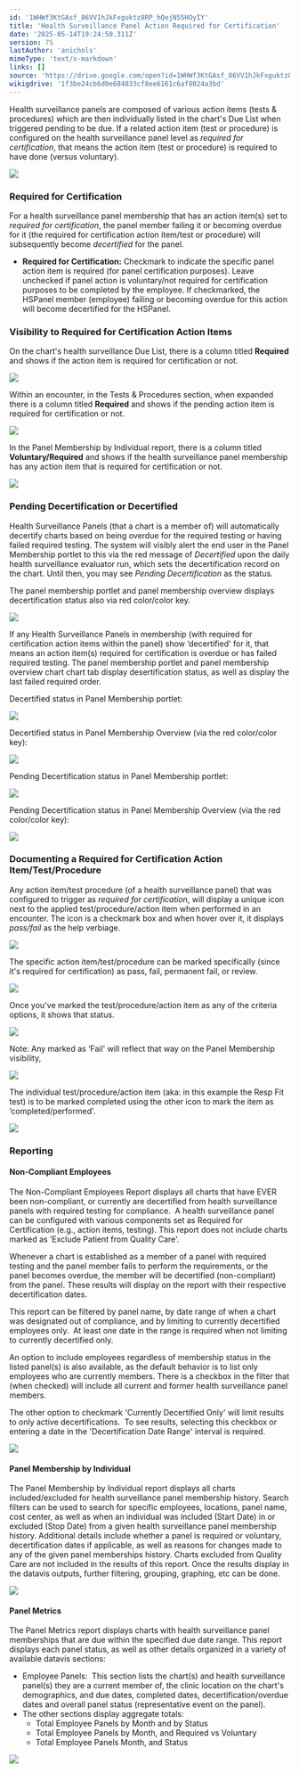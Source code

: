 ```yaml
---
id: '1WHWf3KtGAsf_86VV1hJkFxguktz8RP_hQejN55HOyIY'
title: 'Health Surveillance Panel Action Required for Certification'
date: '2025-05-14T19:24:50.311Z'
version: 75
lastAuthor: 'anichols'
mimeType: 'text/x-markdown'
links: []
source: 'https://drive.google.com/open?id=1WHWf3KtGAsf_86VV1hJkFxguktz8RP_hQejN55HOyIY'
wikigdrive: '1f3be24cb6d0e684833cf8ee6161c6af8024a3bd'
---
```

Health surveillance panels are composed of various action items (tests & procedures) which are then individually listed in the chart's Due List when triggered pending to be due.  If a related action item (test or procedure) is configured on the health surveillance panel level as *required for certification*, that means the action item (test or procedure) is required to have done (versus voluntary).

![](../health-surveillance-panel-action-required-for-certification.assets/3c7790731e513b554542a85c781dcfd4.png)

### Required for Certification

For a health surveillance panel membership that has an action item(s) set to *required for certification*, the panel member failing it or becoming overdue for it (the required for certification action item/test or procedure) will subsequently become *decertified* for the panel.

* <strong>Required for Certification:</strong> Checkmark to indicate the specific panel action item is required (for panel certification purposes). Leave unchecked if panel action is voluntary/not required for certification purposes to be completed by the employee. If checkmarked, the HSPanel member (employee) failing or becoming overdue for this action will become decertified for the HSPanel.

### Visibility to Required for Certification Action Items

On the chart's health surveillance Due List, there is a column titled **Required** and shows if the action item is required for certification or not.

![](../health-surveillance-panel-action-required-for-certification.assets/b0a12d4afcd875026788e4995f8cb9ea.png)

Within an encounter, in the Tests & Procedures section, when expanded there is a column titled **Required** and shows if the pending action item is required for certification or not.

![](../health-surveillance-panel-action-required-for-certification.assets/878c10ebff790c04f4ccbf851a196d7b.png)

In the Panel Membership by Individual report, there is a column titled **Voluntary/Required** and shows if the health surveillance panel membership has any action item that is required for certification or not.

![](../health-surveillance-panel-action-required-for-certification.assets/19321b3ee7ce0edae41e7c8f99aa1988.png)

### Pending Decertification or Decertified

Health Surveillance Panels (that a chart is a member of) will automatically decertify charts based on being overdue for the required testing or having failed required testing. The system will visibly alert the end user in the Panel Membership portlet to this via the red message of *Decertified* upon the daily health surveillance evaluator run, which sets the decertification record on the chart.  Until then, you may see *Pending Decertification* as the status.

The panel membership portlet and panel membership overview displays decertification status also via red color/color key.

![](../health-surveillance-panel-action-required-for-certification.assets/05686ef997c06581ed04ac9d11722fb2.png)

If any Health Surveillance Panels in membership (with required for certification action items within the panel) show ‘decertified' for it, that means an action item(s) required for certification is overdue or has failed required testing. The panel membership portlet and panel membership overview chart chart tab display desertification status, as well as display the last failed required order.

Decertified status in Panel Membership portlet:

![](../health-surveillance-panel-action-required-for-certification.assets/77e6c5f41a6cc92fc28b6d60c5556dfd.png)

Decertified status in Panel Membership Overview (via the red color/color key):

![](../health-surveillance-panel-action-required-for-certification.assets/05686ef997c06581ed04ac9d11722fb2.png)

Pending Decertification status in Panel Membership portlet:

![](../health-surveillance-panel-action-required-for-certification.assets/4e7391f90f57f936e3b5639b67d54747.png)

Pending Decertification status in Panel Membership Overview (via the red color/color key):

![](../health-surveillance-panel-action-required-for-certification.assets/05686ef997c06581ed04ac9d11722fb2.png)

### Documenting a Required for Certification Action Item/Test/Procedure

Any action item/test procedure (of a health surveillance panel) that was configured to trigger as *required for certification*, will display a unique icon next to the applied test/procedure/action item when performed in an encounter.  The icon is a checkmark box and when hover over it, it displays *pass/fail* as the help verbiage.

![](../health-surveillance-panel-action-required-for-certification.assets/ad31d11074140985d480b0a73e840d5f.png)

The specific action item/test/procedure can be marked specifically (since it's required for certification) as pass, fail, permanent fail, or review.

![](../health-surveillance-panel-action-required-for-certification.assets/37a34f78276ae8a09b4c8dbc406a08ef.png)

Once you've marked the test/procedure/action item as any of the criteria options, it shows that status.

![](../health-surveillance-panel-action-required-for-certification.assets/f067dc2398a55bc4d52a36c3fc34421a.png)

Note: Any marked as ‘Fail' will reflect that way on the Panel Membership visibility,

![](../health-surveillance-panel-action-required-for-certification.assets/a87b485981b40ca90fd9bce46d5378bd.png)

The individual test/procedure/action item (aka: in this example the Resp Fit test) is to be marked completed using the other icon to mark the item as ‘completed/performed'.

![](../health-surveillance-panel-action-required-for-certification.assets/59aeb12dffda99b6f8f79352796b8468.png)

### Reporting

#### Non-Compliant Employees

The Non-Compliant Employees Report displays all charts that have EVER been non-compliant, or currently are decertified from health surveillance panels with required testing for compliance.  A health surveillance panel can be configured with various components set as Required for Certification (e.g., action items, testing).  This report does not include charts marked as ‘Exclude Patient from Quality Care'.

Whenever a chart is established as a member of a panel with required testing and the panel member fails to perform the requirements, or the panel becomes overdue, the member will be decertified (non-compliant) from the panel. These results will display on the report with their respective decertification dates.

This report can be filtered by panel name, by date range of when a chart was designated out of compliance, and by limiting to currently decertified employees only.  At least one date in the range is required when not limiting to currently decertified only.

An option to include employees regardless of membership status in the listed panel(s) is also available, as the default behavior is to list only employees who are currently members. There is a checkbox in the filter that (when checked) will include all current and former health surveillance panel members.

The other option to checkmark 'Currently Decertified Only' will limit results to only active decertifications.  To see results, selecting this checkbox or entering a date in the 'Decertification Date Range' interval is required.

![](../health-surveillance-panel-action-required-for-certification.assets/3301ee3a277426f7f4bd282f7438e3b7.png)

#### Panel Membership by Individual

The Panel Membership by Individual report displays all charts included/excluded for health surveillance panel membership history. Search filters can be used to search for specific employees, locations, panel name, cost center, as well as when an individual was included (Start Date) in or excluded (Stop Date) from a given health surveillance panel membership history. Additional details include whether a panel is required or voluntary, decertification dates if applicable, as well as reasons for changes made to any of the given panel memberships history.  Charts excluded from Quality Care are not included in the results of this report. Once the results display in the datavis outputs, further filtering, grouping, graphing, etc can be done.

![](../health-surveillance-panel-action-required-for-certification.assets/de1a09469029602039f6d19024f292a1.png)

#### Panel Metrics

The Panel Metrics report displays charts with health surveillance panel memberships that are due within the specified due date range. This report displays each panel status, as well as other details organized in a variety of available datavis sections:

* Employee Panels:  This section lists the chart(s) and health surveillance panel(s) they are a current member of, the clinic location on the chart's demographics, and due dates, completed dates, decertification/overdue dates and overall panel status (representative event on the panel).
* The other sections display aggregate totals:
    * Total Employee Panels by Month and by Status
    * Total Employee Panels by Month, and Required vs Voluntary
    * Total Employee Panels Month, and Status

![](../health-surveillance-panel-action-required-for-certification.assets/9f60ab9f30e77715aa537558799c3d15.png)

